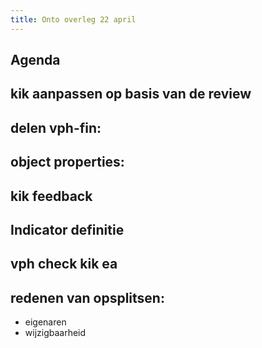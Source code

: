 ```yaml
---
title: Onto overleg 22 april
---
```


## Agenda
## kik aanpassen op basis van de review
## delen vph-fin:
## object properties:
## kik feedback
## Indicator definitie
## vph check kik ea
## redenen van opsplitsen:
- eigenaren
- wijzigbaarheid
